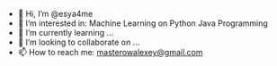 - 👋 Hi, I’m @esya4me
- 👀 I’m interested in:
                        Machine Learning on Python
                        Java Programming
- 🌱 I’m currently learning ...
- 💞️ I’m looking to collaborate on ...
- 📫 How to reach me:
                      masterowalexey@gmail.com

<!---
esya4me/esya4me is a ✨ special ✨ repository because its `README.md` (this file) appears on your GitHub profile.
You can click the Preview link to take a look at your changes.
--->
